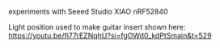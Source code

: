experiments with Seeed Studio XIAO nRF52840

Light position used to make guitar insert shown here: https://youtu.be/fi77rEZNqhU?si=fgOWd0_kdPtSmain&t=529
